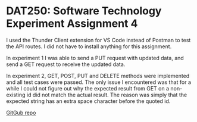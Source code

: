 # DAT250: Software Technology Experiment Assignment 4

I used the Thunder Client extension for VS Code instead of Postman to test the API routes.
I did not have to install anything for this assignment.

In experiment 1 I was able to send a PUT request with updated data, and send a GET request to receive the updated data.

In experiment 2, GET, POST, PUT and DELETE methods were implemented and all test cases were passed.
The only issue I encountered was that for a while I could not figure out why the expected result from GET on a non-existing id did not match the actual result. The reason was simply that the expected string has an extra space character before the quoted id.

[GitGub repo](https://github.com/oliver-oloughlin/dat250-sparkjava-counter)